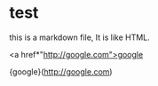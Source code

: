 # test

this is a markdown file,
It is like HTML. 

<a href*"http://google.com">google</a>

{google}(http://google.com)
